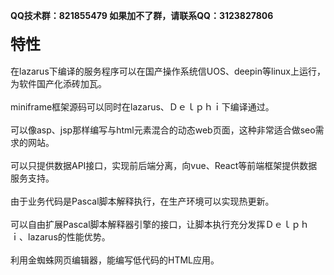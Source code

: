 <b>QQ技术群：821855479 如果加不了群，请联系QQ：3123827806</b><br>
<b><br><font size=5>
特性</b><br></font><br>
在lazarus下编译的服务程序可以在国产操作系统信UOS、deepin等linux上运行，为软件国产化添砖加瓦。<br><br>
miniframe框架源码可以同时在lazarus、Ｄｅｌｐｈｉ下编译通过。<br><br>
可以像asp、jsp那样编写与html元素混合的动态web页面，这种非常适合做seo需求的网站。<br><br>
可以只提供数据API接口，实现前后端分离，向vue、React等前端框架提供数据服务支持。<br><br>
由于业务代码是Pascal脚本解释执行，在生产环境可以实现热更新。<br><br>
可以自由扩展Pascal脚本解释器引擎的接口，让脚本执行充分发挥Ｄｅｌｐｈｉ、lazarus的性能优势。<br><br>
利用金蜘蛛网页编辑器，能编写低代码的HTML应用。<br><br>
